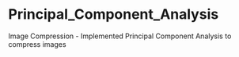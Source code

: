 # Principal_Component_Analysis
Image Compression - Implemented Principal Component Analysis to compress images
